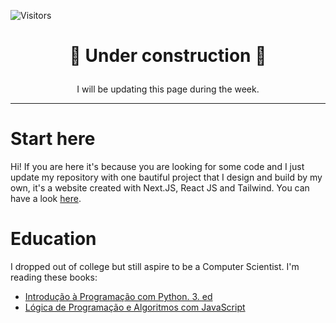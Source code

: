 ![Visitors](https://api.visitorbadge.io/api/visitors?path=https%3A%2F%2Fgithub.com%2FEwerton12F&countColor=%23263759)

# <p align="center">🚧 Under construction 🚧</p>

<p align="center">I will be updating this page during the week.</p>

--- 

# Start here 

Hi! If you are here it's because you are looking for some code and I just update
my repository with one bautiful project that I design and build by my own, it's
a website created with Next.JS, React JS and Tailwind. You can have a look [here](https://github.com/Ewerton12F/test-website).

# Education

I dropped out of college but still aspire to be a Computer Scientist. I'm reading
these books:

- [Introdução à Programação com Python. 3. ed][python-book-1]
- [Lógica de Programação e Algoritmos com JavaScript][javascript-book-1]

[python-book-1]: https://www.amazon.com.br/gp/product/8575227181/ref=dbs_a_def_rwt_bibl_vppi_i1
[javascript-book-1]: https://www.amazon.com.br/L%C3%B3gica-Programa%C3%A7%C3%A3o-Algoritmos-com-Javascript/dp/8575226568/ref=sr_1_3?qid=1681846159&refinements=p_27%3AEd%C3%A9cio+Fernando+Iepsen&s=books&sr=1-3&text=Ed%C3%A9cio+Fernando+Iepsen
